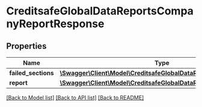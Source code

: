 # CreditsafeGlobalDataReportsCompanyReportResponse

## Properties
Name | Type | Description | Notes
------------ | ------------- | ------------- | -------------
**failed_sections** | [**\Swagger\Client\Model\CreditsafeGlobalDataReportsReportSection[]**](CreditsafeGlobalDataReportsReportSection.md) |  | [optional] 
**report** | [**\Swagger\Client\Model\CreditsafeGlobalDataReportsCompanyReport**](CreditsafeGlobalDataReportsCompanyReport.md) |  | [optional] 

[[Back to Model list]](../../README.md#documentation-for-models) [[Back to API list]](../../README.md#documentation-for-api-endpoints) [[Back to README]](../../README.md)

